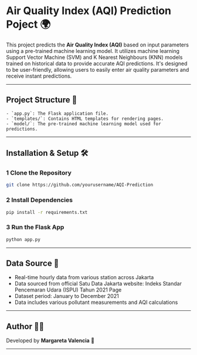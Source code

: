 # Air Quality Index (AQI) Prediction Poject 🌍 

This project predicts the **Air Quality Index (AQI)** based on input parameters using a pre-trained machine learning model. It utilizes machine learning Support Vector Machine (SVM) and K Nearest Neighbours (KNN) models trained on historical data to provide accurate AQI predictions. It's designed to be user-friendly, allowing users to easily enter air quality parameters and receive instant predictions.

---

## Project Structure 📂   
```
- `app.py`: The Flask application file.
- `templates/`: Contains HTML templates for rendering pages.
- `model/`: The pre-trained machine learning model used for predictions.
```

---

## Installation & Setup 🛠 

### 1️ Clone the Repository  
```bash
git clone https://github.com/yourusername/AQI-Prediction
```
### 2️ Install Dependencies  
```bash
pip install -r requirements.txt
```
### 3️ Run the Flask App  
```bash
python app.py
```

---

## Data Source 🎯
- Real-time hourly data from various station across Jakarta
- Data sourced from official Satu Data Jakarta website: Indeks Standar Pencemaran Udara (ISPU) Tahun 2021 Page
- Dataset period: January to December 2021
- Data includes various pollutant measurements and AQI calculations  

---

## Author 👨‍💻 
Developed by **Margareta Valencia** 💅	 

---
